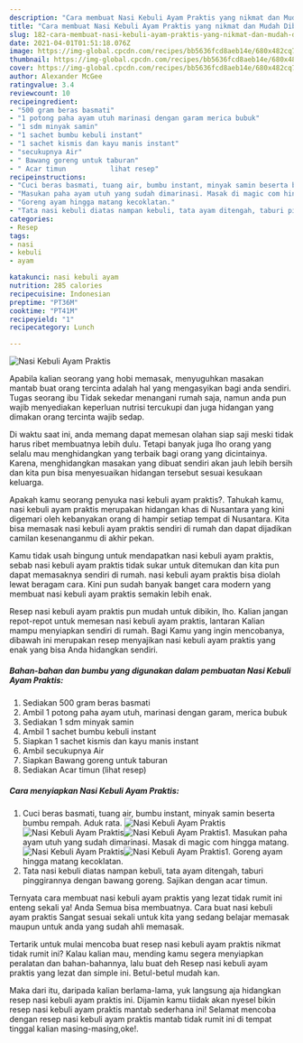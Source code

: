 ```yaml
---
description: "Cara membuat Nasi Kebuli Ayam Praktis yang nikmat dan Mudah Dibuat"
title: "Cara membuat Nasi Kebuli Ayam Praktis yang nikmat dan Mudah Dibuat"
slug: 182-cara-membuat-nasi-kebuli-ayam-praktis-yang-nikmat-dan-mudah-dibuat
date: 2021-04-01T01:51:18.076Z
image: https://img-global.cpcdn.com/recipes/bb5636fcd8aeb14e/680x482cq70/nasi-kebuli-ayam-praktis-foto-resep-utama.jpg
thumbnail: https://img-global.cpcdn.com/recipes/bb5636fcd8aeb14e/680x482cq70/nasi-kebuli-ayam-praktis-foto-resep-utama.jpg
cover: https://img-global.cpcdn.com/recipes/bb5636fcd8aeb14e/680x482cq70/nasi-kebuli-ayam-praktis-foto-resep-utama.jpg
author: Alexander McGee
ratingvalue: 3.4
reviewcount: 10
recipeingredient:
- "500 gram beras basmati"
- "1 potong paha ayam utuh marinasi dengan garam merica bubuk"
- "1 sdm minyak samin"
- "1 sachet bumbu kebuli instant"
- "1 sachet kismis dan kayu manis instant"
- "secukupnya Air"
- " Bawang goreng untuk taburan"
- " Acar timun           lihat resep"
recipeinstructions:
- "Cuci beras basmati, tuang air, bumbu instant, minyak samin beserta bumbu rempah. Aduk rata."
- "Masukan paha ayam utuh yang sudah dimarinasi. Masak di magic com hingga matang."
- "Goreng ayam hingga matang kecoklatan."
- "Tata nasi kebuli diatas nampan kebuli, tata ayam ditengah, taburi pinggirannya dengan bawang goreng. Sajikan dengan acar timun."
categories:
- Resep
tags:
- nasi
- kebuli
- ayam

katakunci: nasi kebuli ayam 
nutrition: 285 calories
recipecuisine: Indonesian
preptime: "PT36M"
cooktime: "PT41M"
recipeyield: "1"
recipecategory: Lunch

---
```



![Nasi Kebuli Ayam Praktis](https://img-global.cpcdn.com/recipes/bb5636fcd8aeb14e/680x482cq70/nasi-kebuli-ayam-praktis-foto-resep-utama.jpg)

Apabila kalian seorang yang hobi memasak, menyuguhkan masakan mantab buat orang tercinta adalah hal yang mengasyikan bagi anda sendiri. Tugas seorang ibu Tidak sekedar menangani rumah saja, namun anda pun wajib menyediakan keperluan nutrisi tercukupi dan juga hidangan yang dimakan orang tercinta wajib sedap.

Di waktu  saat ini, anda memang dapat memesan olahan siap saji meski tidak harus ribet membuatnya lebih dulu. Tetapi banyak juga lho orang yang selalu mau menghidangkan yang terbaik bagi orang yang dicintainya. Karena, menghidangkan masakan yang dibuat sendiri akan jauh lebih bersih dan kita pun bisa menyesuaikan hidangan tersebut sesuai kesukaan keluarga. 



Apakah kamu seorang penyuka nasi kebuli ayam praktis?. Tahukah kamu, nasi kebuli ayam praktis merupakan hidangan khas di Nusantara yang kini digemari oleh kebanyakan orang di hampir setiap tempat di Nusantara. Kita bisa memasak nasi kebuli ayam praktis sendiri di rumah dan dapat dijadikan camilan kesenanganmu di akhir pekan.

Kamu tidak usah bingung untuk mendapatkan nasi kebuli ayam praktis, sebab nasi kebuli ayam praktis tidak sukar untuk ditemukan dan kita pun dapat memasaknya sendiri di rumah. nasi kebuli ayam praktis bisa diolah lewat beragam cara. Kini pun sudah banyak banget cara modern yang membuat nasi kebuli ayam praktis semakin lebih enak.

Resep nasi kebuli ayam praktis pun mudah untuk dibikin, lho. Kalian jangan repot-repot untuk memesan nasi kebuli ayam praktis, lantaran Kalian mampu menyiapkan sendiri di rumah. Bagi Kamu yang ingin mencobanya, dibawah ini merupakan resep menyajikan nasi kebuli ayam praktis yang enak yang bisa Anda hidangkan sendiri.

<!--inarticleads1-->

##### Bahan-bahan dan bumbu yang digunakan dalam pembuatan Nasi Kebuli Ayam Praktis:

1. Sediakan 500 gram beras basmati
1. Ambil 1 potong paha ayam utuh, marinasi dengan garam, merica bubuk
1. Sediakan 1 sdm minyak samin
1. Ambil 1 sachet bumbu kebuli instant
1. Siapkan 1 sachet kismis dan kayu manis instant
1. Ambil secukupnya Air
1. Siapkan  Bawang goreng untuk taburan
1. Sediakan  Acar timun           (lihat resep)




<!--inarticleads2-->

##### Cara menyiapkan Nasi Kebuli Ayam Praktis:

1. Cuci beras basmati, tuang air, bumbu instant, minyak samin beserta bumbu rempah. Aduk rata.
<img src="https://img-global.cpcdn.com/steps/d899204b9576cd46/160x128cq70/nasi-kebuli-ayam-praktis-langkah-memasak-1-foto.jpg" alt="Nasi Kebuli Ayam Praktis"><img src="https://img-global.cpcdn.com/steps/a8bb6cbe1aa713cd/160x128cq70/nasi-kebuli-ayam-praktis-langkah-memasak-1-foto.jpg" alt="Nasi Kebuli Ayam Praktis"><img src="https://img-global.cpcdn.com/steps/e24f8c72661f5bcf/160x128cq70/nasi-kebuli-ayam-praktis-langkah-memasak-1-foto.jpg" alt="Nasi Kebuli Ayam Praktis">1. Masukan paha ayam utuh yang sudah dimarinasi. Masak di magic com hingga matang.
<img src="https://img-global.cpcdn.com/steps/6097558733aafc4d/160x128cq70/nasi-kebuli-ayam-praktis-langkah-memasak-2-foto.jpg" alt="Nasi Kebuli Ayam Praktis"><img src="https://img-global.cpcdn.com/steps/e3589037a72b5d47/160x128cq70/nasi-kebuli-ayam-praktis-langkah-memasak-2-foto.jpg" alt="Nasi Kebuli Ayam Praktis">1. Goreng ayam hingga matang kecoklatan.
1. Tata nasi kebuli diatas nampan kebuli, tata ayam ditengah, taburi pinggirannya dengan bawang goreng. Sajikan dengan acar timun.




Ternyata cara membuat nasi kebuli ayam praktis yang lezat tidak rumit ini enteng sekali ya! Anda Semua bisa membuatnya. Cara buat nasi kebuli ayam praktis Sangat sesuai sekali untuk kita yang sedang belajar memasak maupun untuk anda yang sudah ahli memasak.

Tertarik untuk mulai mencoba buat resep nasi kebuli ayam praktis nikmat tidak rumit ini? Kalau kalian mau, mending kamu segera menyiapkan peralatan dan bahan-bahannya, lalu buat deh Resep nasi kebuli ayam praktis yang lezat dan simple ini. Betul-betul mudah kan. 

Maka dari itu, daripada kalian berlama-lama, yuk langsung aja hidangkan resep nasi kebuli ayam praktis ini. Dijamin kamu tiidak akan nyesel bikin resep nasi kebuli ayam praktis mantab sederhana ini! Selamat mencoba dengan resep nasi kebuli ayam praktis mantab tidak rumit ini di tempat tinggal kalian masing-masing,oke!.

